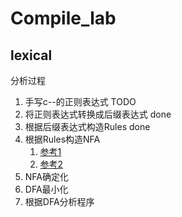 # Compile_lab

## lexical

分析过程

1. 手写c--的正则表达式 TODO
2. 将正则表达式转换成后缀表达式 done
3. 根据后缀表达式构造Rules done
4. 根据Rules构造NFA
    1. [参考1](https://blog.csdn.net/m0_52293362/article/details/126368664?ops_request_misc=%257B%2522request%255Fid%2522%253A%2522166575589816782417024237%2522%252C%2522scm%2522%253A%252220140713.130102334.pc%255Fall.%2522%257D&request_id=166575589816782417024237&biz_id=0&utm_medium=distribute.pc_search_result.none-task-blog-2~all~first_rank_ecpm_v1~rank_v31_ecpm-7-126368664-null-null.142^v56^control,201^v3^control&utm_term=%E6%AD%A3%E5%88%99%E8%A1%A8%E8%BE%BE%E5%BC%8F%E6%9E%84%E9%80%A0nfa&spm=1018.2226.3001.4187)
    2. [参考2](https://blog.csdn.net/tch3430493902/article/details/102489344?spm=1001.2101.3001.6650.7&utm_medium=distribute.pc_relevant.none-task-blog-2%7Edefault%7EBlogCommendFromBaidu%7ERate-7-102489344-blog-102981220.t0_edu_mix&depth_1-utm_source=distribute.pc_relevant.none-task-blog-2%7Edefault%7EBlogCommendFromBaidu%7ERate-7-102489344-blog-102981220.t0_edu_mix&utm_relevant_index=14)
5. NFA确定化
6. DFA最小化
7. 根据DFA分析程序